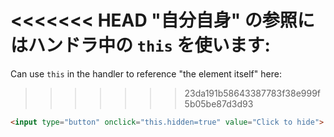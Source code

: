 <<<<<<< HEAD
"自分自身" の参照にはハンドラ中の `this` を使います:
=======
Can use `this` in the handler to reference "the element itself" here:
>>>>>>> 23da191b58643387783f38e999f5b05be87d3d93

```html run height=50
<input type="button" onclick="this.hidden=true" value="Click to hide">
```

